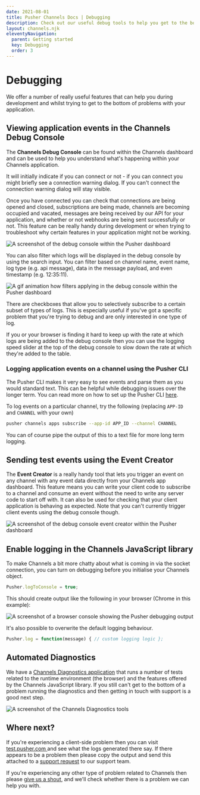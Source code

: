 ```yaml
---
date: 2021-08-01
title: Pusher Channels Docs | Debugging
description: Check out our useful debug tools to help you get to the bottom of problems with your application.
layout: channels.njk
eleventyNavigation:
  parent: Getting started
  key: Debugging
  order: 3
---
```


# Debugging

We offer a number of really useful features that can help you during development and whilst trying to get to the bottom of problems with your application.

## Viewing application events in the Channels Debug Console

The **Channels Debug Console** can be found within the Channels dashboard and can be used to help you understand what's happening within your Channels application.

It will initially indicate if you can connect or not - if you can connect you might briefly see a connection warning dialog. If you can't connect the connection warning dialog will stay visible.

Once you have connected you can check that connections are being opened and closed, subscriptions are being made, channels are becoming occupied and vacated, messages are being received by our API for your application, and whether or not webhooks are being sent successfully or not. This feature can be really handy during development or when trying to troubleshoot why certain features in your application might not be working.

![A screenshot of the debug console within the Pusher dashboard](./img/debug-console.jpg)

You can also filter which logs will be displayed in the debug console by using the search input. You can filter based on channel name, event name, log type (e.g. api message), data in the message payload, and even timestamp (e.g. 12:35:11).

![A gif animation how filters applying in the debug console within the Pusher dashboard](./img/debug-filtering.gif)

There are checkboxes that allow you to selectively subscribe to a certain subset of types of logs. This is especially useful if you've got a specific problem that you're trying to debug and are only interested in one type of log.

If you or your browser is finding it hard to keep up with the rate at which logs are being added to the debug console then you can use the logging speed slider at the top of the debug console to slow down the rate at which they're added to the table.

### Logging application events on a channel using the Pusher CLI

The Pusher CLI makes it very easy to see events and parse them as you would standard text. This can be helpful while debugging issues over the longer term. You can read more on how to set up the Pusher CLI [here](/docs/channels/pusher_cli/overview).

To log events on a particular channel, try the following (replacing `APP-ID` and `CHANNEL` with your own)

```bash
pusher channels apps subscribe --app-id APP_ID --channel CHANNEL
```

You can of course pipe the output of this to a text file for more long term logging.

## Sending test events using the Event Creator

The **Event Creator** is a really handy tool that lets you trigger an event on any channel with any event data directly from your Channels app dashboard. This feature means you can write your client code to subscribe to a channel and consume an event without the need to write any server code to start off with. It can also be used for checking that your client application is behaving as expected. Note that you can't currently trigger client events using the debug console though.

![A screenshot of the debug console event creator within the Pusher dashboard](./img/event-creator.jpg)

## Enable logging in the Channels JavaScript library

To make Channels a bit more chatty about what is coming in via the socket connection, you can turn on debugging before you initialise your Channels object.

```js
Pusher.logToConsole = true;
```

This should create output like the following in your browser (Chrome in this example):

![A screenshot of a browser console showing the Pusher debugging output](./img/javascript-console-logging.jpg)

It's also possible to overwrite the default logging behaviour.

```js
Pusher.log = function(message) { // custom logging logic };
```

## Automated Diagnostics

We have a [Channels Diagnostics application](http://pusher-diagnostics.herokuapp.com) that runs a number of tests related to the runtime environment (the browser) and the features offered by the Channels JavaScript library. If you still can't get to the bottom of a problem running the diagnostics and then getting in touch with support is a good next step.

![A screenshot of the Channels Diagnostics tools](./img/pusher_diagnostics.png)

## Where next?

If you're experiencing a client-side problem then you can visit <a href="https://test.pusher.com" target="_blank">test.pusher.com </a> and see what the logs generated there say. If there appears to be a problem then please copy the output and send this attached to a [support request](https://support.pusher.com/hc/en-us/requests/new) to our support team.

If you're experiencing any other type of problem related to Channels then please [give us a shout](https://support.pusher.com/hc/en-us/requests/new), and we'll check whether there is a problem we can help you with.
